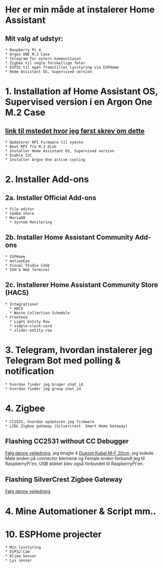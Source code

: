 # Her er min måde at instalerer Home Assistant

## Mit valg af udstyr:
    * Raspberry Pi 4 
    * Argon ONE M.2 Case
    * Telegram for extern kommunitaion
    * Zigbee til nogle forskellige føler
    * ESP32 til egen fremstillet lysstyring via ESPHome
    * Home Assistant OS, Supervised version

# 1. Installation af Home Assistant OS, Supervised version i en Argon One M.2 Case
## [link til mstedet hvor jeg først skrev om dette](https://github.com/mstedet/ESP32-2020#argon-one-m2---home-assistant-os-6x--supervised-version)

    * Opdaterer RPI Firmware til nyeste
    * Boot RPI fra M.2 disk
    * Installer Home Assistant OS, Supervised version
    * Enable I2C 
    * Installer Argon One active cooling

# 2. Installer Add-ons
## 2a. Installer Official Add-ons
    * File editor
    * Samba share
    * MariaDB
      * System Monitering
   
## 2b. Installer Home Assistant Community Add-ons
    * ESPHome
    * motionEye
    * Visual Studio Code
    * SSH & Web Terminal

## 2c. Installerer Home Assistant Community Store (HACS)
    * Integrationer
      * HACS
      * Waste Collection Schedule
    * Frontend
      * Light Entity Row
      * simple-clock-card
      * slider-entity-row

# 3. Telegram, hvordan instalerer jeg Telegram Bot med polling & notification
    * hvordan finder jeg bruger chat_id
    * hvordan finder jeg group chat_id

# 4. Zigbee
    * CC2531, hvordan opdataren jeg firmware 
    * LIDL Zigbee gateway (Silvercrest  Smart Home Gateway)
## Flashing CC2531 without CC Debugger
[Følg denne vejledning](https://notenoughtech.com/home-automation/flashing-cc2531-without-cc-debugger/), jeg brugte 4 [Dupont Kabel M-F 20cm](https://ardustore.dk/produkt/dupont-breadboard-kabel), jeg lodede Male enden på connector bennene og Female enden forbandt jeg til RaspberryPi'en, USB stikket blev også forbundet til RaspberryPi'en.
## Flashing SilverCrest Zigbee Gateway
[Følg denne vejledning](https://zigbee.blakadder.com/Lidl_TYGWZ-01.html)

# 4. Mine Automationer & Script mm.. 

# 10. ESPHome projecter
    * Min lysstyring
    * ESP32-Cam 
    * Klima Sensor
    * Lys sensor
